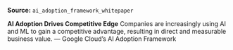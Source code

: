 **Source:** `ai_adoption_framework_whitepaper`

**AI Adoption Drives Competitive Edge**
Companies are increasingly using AI and ML to gain a competitive advantage, resulting in direct and measurable business value. — Google Cloud’s AI Adoption Framework
